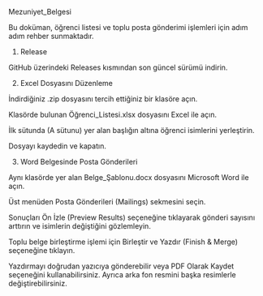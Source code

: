 Mezuniyet_Belgesi

Bu doküman, öğrenci listesi ve toplu posta gönderimi işlemleri için adım adım rehber sunmaktadır.

1. Release

GitHub üzerindeki Releases kısmından son güncel sürümü indirin.

2. Excel Dosyasını Düzenleme

İndirdiğiniz .zip dosyasını tercih ettiğiniz bir klasöre açın.

Klasörde bulunan Öğrenci_Listesi.xlsx dosyasını Excel ile açın.

İlk sütunda (A sütunu) yer alan başlığın altına öğrenci isimlerini yerleştirin.

Dosyayı kaydedin ve kapatın.

3. Word Belgesinde Posta Gönderileri

Aynı klasörde yer alan Belge_Şablonu.docx dosyasını Microsoft Word ile açın.

Üst menüden Posta Gönderileri (Mailings) sekmesini seçin.

Sonuçları Ön İzle (Preview Results) seçeneğine tıklayarak gönderi sayısını arttırın ve isimlerin değiştiğini gözlemleyin.

Toplu belge birleştirme işlemi için Birleştir ve Yazdır (Finish & Merge) seçeneğine tıklayın.

Yazdırmayı doğrudan yazıcıya gönderebilir veya PDF Olarak Kaydet seçeneğini kullanabilirsiniz.
Ayrıca arka fon resmini başka resimlerle değiştirebilirsiniz.
